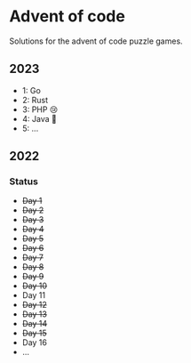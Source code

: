 # Advent of code

Solutions for the advent of code puzzle games.

## 2023

- 1: Go
- 2: Rust
- 3: PHP 😢
- 4: Java 🧓
- 5: ...

## 2022

### Status

- ~~Day 1~~
- ~~Day 2~~
- ~~Day 3~~
- ~~Day 4~~
- ~~Day 5~~
- ~~Day 6~~
- ~~Day 7~~
- ~~Day 8~~
- ~~Day 9~~
- ~~Day 10~~
- Day 11
- ~~Day 12~~
- ~~Day 13~~
- ~~Day 14~~
- ~~Day 15~~
- Day 16
- ...
